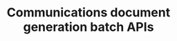 ---
title: Communications document generation batch APIs
description: Learn to create and run communication APIs in batch mode to generate multiple communications at scheduled intervals for printing and digital deliveries.
openAPISpec: https://raw.githubusercontent.com/AdobeDocs/experience-manager-forms-cloud-service-developer-reference/main/src/swagger-specs/batch.yaml
keywords: 
  - Experience Manager Forms Communications
  - Communications
  - API Documentation
  - HTTP
  - REST
--- 